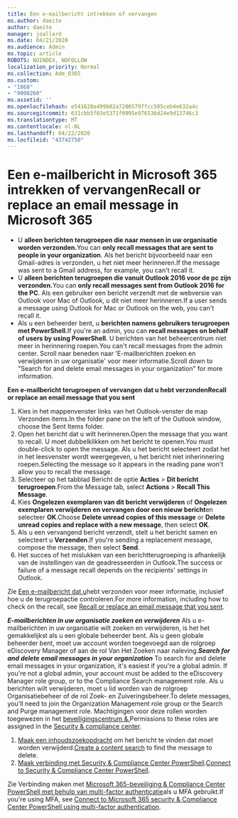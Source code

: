 ```yaml
---
title: Een e-mailbericht intrekken of vervangen
ms.author: daeite
author: daeite
manager: joallard
ms.date: 04/21/2020
ms.audience: Admin
ms.topic: article
ROBOTS: NOINDEX, NOFOLLOW
localization_priority: Normal
ms.collection: Adm_O365
ms.custom:
- "1860"
- "9000260"
ms.assetid: ''
ms.openlocfilehash: e541620a499b02a7206579ffcc505ceb4e632a4c
ms.sourcegitcommit: 631cbb5f03e5371f0995e976536d24e9d13746c3
ms.translationtype: MT
ms.contentlocale: nl-NL
ms.lasthandoff: 04/22/2020
ms.locfileid: "43742750"
---
```

# <a name="recall-or-replace-an-email-message-in-microsoft-365"></a><span data-ttu-id="650f7-102">Een e-mailbericht in Microsoft 365 intrekken of vervangen</span><span class="sxs-lookup"><span data-stu-id="650f7-102">Recall or replace an email message in Microsoft 365</span></span>

- <span data-ttu-id="650f7-103">U **alleen berichten terugroepen die naar mensen in uw organisatie worden verzonden.**</span><span class="sxs-lookup"><span data-stu-id="650f7-103">You can **only recall messages that are sent to people in your organization**.</span></span> <span data-ttu-id="650f7-104">Als het bericht bijvoorbeeld naar een Gmail-adres is verzonden, u het niet meer herinneren.</span><span class="sxs-lookup"><span data-stu-id="650f7-104">If the message was sent to a Gmail address, for example, you can't recall it.</span></span>
- <span data-ttu-id="650f7-105">U **alleen berichten terugroepen die vanuit Outlook 2016 voor de pc zijn verzonden.**</span><span class="sxs-lookup"><span data-stu-id="650f7-105">You can **only recall messages sent from Outlook 2016 for the PC**.</span></span> <span data-ttu-id="650f7-106">Als een gebruiker een bericht verzendt met de webversie van Outlook voor Mac of Outlook, u dit niet meer herinneren.</span><span class="sxs-lookup"><span data-stu-id="650f7-106">If a user sends a message using Outlook for Mac or Outlook on the web, you can't recall it.</span></span>
- <span data-ttu-id="650f7-107">Als u een beheerder bent, u **berichten namens gebruikers terugroepen met PowerShell.**</span><span class="sxs-lookup"><span data-stu-id="650f7-107">If you're an admin, you can **recall messages on behalf of users by using PowerShell**.</span></span> <span data-ttu-id="650f7-108">U berichten van het beheercentrum niet meer in herinnering roepen.</span><span class="sxs-lookup"><span data-stu-id="650f7-108">You can't recall messages from the admin center.</span></span> <span data-ttu-id="650f7-109">Scroll naar beneden naar 'E-mailberichten zoeken en verwijderen in uw organisatie' voor meer informatie.</span><span class="sxs-lookup"><span data-stu-id="650f7-109">Scroll down to "Search for and delete email messages in your organization" for more information.</span></span>

<span data-ttu-id="650f7-110">**Een e-mailbericht terugroepen of vervangen dat u hebt verzonden**</span><span class="sxs-lookup"><span data-stu-id="650f7-110">**Recall or replace an email message that you sent**</span></span>

1. <span data-ttu-id="650f7-111">Kies in het mappenvenster links van het Outlook-venster de map Verzonden items.</span><span class="sxs-lookup"><span data-stu-id="650f7-111">In the folder pane on the left of the Outlook window, choose the Sent Items folder.</span></span>
2. <span data-ttu-id="650f7-112">Open het bericht dat u wilt herinneren.</span><span class="sxs-lookup"><span data-stu-id="650f7-112">Open the message that you want to recall.</span></span> <span data-ttu-id="650f7-113">U moet dubbelklikken om het bericht te openen.</span><span class="sxs-lookup"><span data-stu-id="650f7-113">You must double-click to open the message.</span></span> <span data-ttu-id="650f7-114">Als u het bericht selecteert zodat het in het leesvenster wordt weergegeven, u het bericht niet inherinnering roepen.</span><span class="sxs-lookup"><span data-stu-id="650f7-114">Selecting the message so it appears in the reading pane won't allow you to recall the message.</span></span>
3. <span data-ttu-id="650f7-115">Selecteer op het tabblad Bericht de optie **Acties** > **Dit bericht terugroepen**.</span><span class="sxs-lookup"><span data-stu-id="650f7-115">From the Message tab, select **Actions** > **Recall This Message**.</span></span>
4. <span data-ttu-id="650f7-116">Kies **Ongelezen exemplaren van dit bericht verwijderen** of **Ongelezen exemplaren verwijderen en vervangen door een nieuw bericht**en selecteer **OK**.</span><span class="sxs-lookup"><span data-stu-id="650f7-116">Choose **Delete unread copies of this message** or **Delete unread copies and replace with a new message**, then select **OK**.</span></span>
5. <span data-ttu-id="650f7-117">Als u een vervangend bericht verzendt, stelt u het bericht samen en selecteert u **Verzenden**.</span><span class="sxs-lookup"><span data-stu-id="650f7-117">If you're sending a replacement message, compose the message, then select **Send**.</span></span>
6. <span data-ttu-id="650f7-118">Het succes of het mislukken van een berichtterugroeping is afhankelijk van de instellingen van de geadresseerden in Outlook.</span><span class="sxs-lookup"><span data-stu-id="650f7-118">The success or failure of a message recall depends on the recipients' settings in Outlook.</span></span>

<span data-ttu-id="650f7-119">Zie [Een e-mailbericht dat u](https://support.office.com/article/35027f88-d655-4554-b4f8-6c0729a723a0)hebt verzonden voor meer informatie, inclusief hoe u de terugroepactie controleren.</span><span class="sxs-lookup"><span data-stu-id="650f7-119">For more information, including how to check on the recall, see [Recall or replace an email message that you sent](https://support.office.com/article/35027f88-d655-4554-b4f8-6c0729a723a0).</span></span>

<span data-ttu-id="650f7-120">***E-mailberichten in uw organisatie zoeken en verwijderen*** Als u e-mailberichten in uw organisatie wilt zoeken en verwijderen, is het het gemakkelijkst als u een globale beheerder bent. Als u geen globale beheerder bent, moet uw account worden toegevoegd aan de rolgroep eDiscovery Manager of aan de rol Van Het Zoeken naar naleving.</span><span class="sxs-lookup"><span data-stu-id="650f7-120">***Search for and delete email messages in your organization*** To search for and delete email messages in your organization, it's easiest if you're a global admin. If you're not a global admin, your account must be added to the eDiscovery Manager role group, or to the Compliance Search management role.</span></span> <span data-ttu-id="650f7-121">Als u berichten wilt verwijderen, moet u lid worden van de rolgroep Organisatiebeheer of de rol Zoek- en Zuiveringsbeheer.</span><span class="sxs-lookup"><span data-stu-id="650f7-121">To delete messages, you'll need to join the Organization Management role group or the Search and Purge management role.</span></span> <span data-ttu-id="650f7-122">Machtigingen voor deze rollen worden toegewezen in het [beveiligingscentrum &.](https://protection.office.com/)</span><span class="sxs-lookup"><span data-stu-id="650f7-122">Permissions to these roles are assigned in the [Security & compliance center](https://protection.office.com/).</span></span>

1. <span data-ttu-id="650f7-123">[Maak een inhoudszoekopdracht](https://docs.microsoft.com/office365/securitycompliance/content-search) om het bericht te vinden dat moet worden verwijderd.</span><span class="sxs-lookup"><span data-stu-id="650f7-123">[Create a content search](https://docs.microsoft.com/office365/securitycompliance/content-search) to find the message to delete.</span></span>
2. <span data-ttu-id="650f7-124">[Maak verbinding met Security & Compliance Center PowerShell](https://docs.microsoft.com/powershell/exchange/office-365-scc/connect-to-scc-powershell/connect-to-scc-powershell?view=exchange-ps).</span><span class="sxs-lookup"><span data-stu-id="650f7-124">[Connect to Security & Compliance Center PowerShell](https://docs.microsoft.com/powershell/exchange/office-365-scc/connect-to-scc-powershell/connect-to-scc-powershell?view=exchange-ps).</span></span> 

<span data-ttu-id="650f7-125">Zie Verbinding maken met [Microsoft 365-beveiliging & Compliance Center PowerShell met behulp van multi-factor authenticatie](https://docs.microsoft.com/powershell/exchange/office-365-scc/connect-to-scc-powershell/mfa-connect-to-scc-powershell?view=exchange-ps)als u MFA gebruikt.</span><span class="sxs-lookup"><span data-stu-id="650f7-125">If you're using MFA, see [Connect to Microsoft 365 security & Compliance Center PowerShell using multi-factor authentication](https://docs.microsoft.com/powershell/exchange/office-365-scc/connect-to-scc-powershell/mfa-connect-to-scc-powershell?view=exchange-ps).</span></span> 
